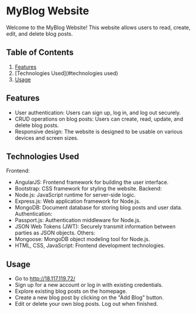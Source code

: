 # MyBlog Website
Welcome to the MyBlog Website! This website allows users to read, create, edit, and delete blog posts.

## Table of Contents

1. [Features](#features)
2. [Technologies Used](#technologies used)
3. [Usage](#usage)

## Features
- User authentication: Users can sign up, log in, and log out securely.
- CRUD operations on blog posts: Users can create, read, update, and delete blog posts.
- Responsive design: The website is designed to be usable on various devices and screen sizes.
## Technologies Used
Frontend:
- AngularJS: Frontend framework for building the user interface.
- Bootstrap: CSS framework for styling the website.
Backend:
- Node.js: JavaScript runtime for server-side logic.
- Express.js: Web application framework for Node.js.
- MongoDB: Document database for storing blog posts and user data.
Authentication:
- Passport.js: Authentication middleware for Node.js.
- JSON Web Tokens (JWT): Securely transmit information between parties as JSON objects.
Others:
- Mongoose: MongoDB object modeling tool for Node.js.
- HTML, CSS, JavaScript: Frontend development technologies.
## Usage
- Go to http://18.117.119.72/
- Sign up for a new account or log in with existing credentials.
- Explore existing blog posts on the homepage.
- Create a new blog post by clicking on the "Add Blog" button.
- Edit or delete your own blog posts.
Log out when finished.
